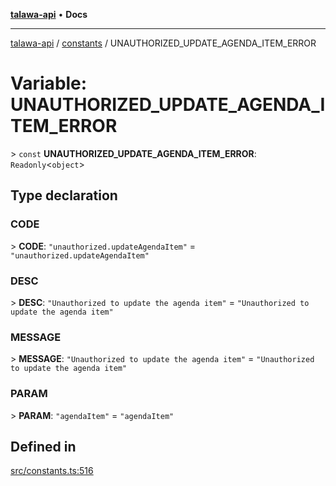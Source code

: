 [**talawa-api**](../../README.md) • **Docs**

***

[talawa-api](../../modules.md) / [constants](../README.md) / UNAUTHORIZED\_UPDATE\_AGENDA\_ITEM\_ERROR

# Variable: UNAUTHORIZED\_UPDATE\_AGENDA\_ITEM\_ERROR

\> `const` **UNAUTHORIZED\_UPDATE\_AGENDA\_ITEM\_ERROR**: `Readonly`\<`object`\>

## Type declaration

### CODE

\> **CODE**: `"unauthorized.updateAgendaItem"` = `"unauthorized.updateAgendaItem"`

### DESC

\> **DESC**: `"Unauthorized to update the agenda item"` = `"Unauthorized to update the agenda item"`

### MESSAGE

\> **MESSAGE**: `"Unauthorized to update the agenda item"` = `"Unauthorized to update the agenda item"`

### PARAM

\> **PARAM**: `"agendaItem"` = `"agendaItem"`

## Defined in

[src/constants.ts:516](https://github.com/PalisadoesFoundation/talawa-api/blob/fb5076f344cd74d4e51c692cbc70fc337bf1ac39/src/constants.ts#L516)
